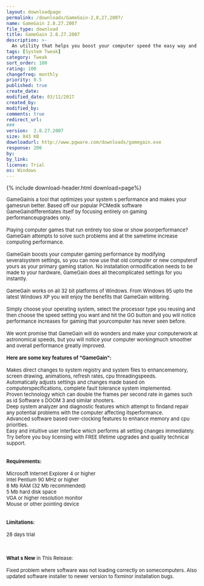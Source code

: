 ```yaml
---
layout: downloadpage
permalink: /downloads/GameGain-2,8,27,2007/
name: GameGain 2.8.27.2007
file_type: download
title: GameGain 2.8.27.2007
description: >-
  An utility that helps you boost your computer speed the easy way and make games faster
tags: [System Tweak]
category: Tweak
sort_order: 100
rating: 100
changefreq: monthly
priority: 0.5
published: true
create_date: 
modified_date: 03/11/2017
created_by: 
modified_by: 
comments: true
redirect_url: 
### 
version:  2.8.27.2007
size: 843 KB
downloadurl: http://www.pgware.com/downloads/gamegain.exe
response: 200
by: 
by_link: 
license: Trial 
os: Windows
---
```


{% include download-header.html download=page%}

<p style="fix-download-text !important">
<p><font size="2"><p>GameGainis a tool that optimizes your system s performance and makes your gamesrun better. Based off our popular PCMedik software GameGaindifferentiates itself by focusing entirely on gaming performanceupgrades only. <br />
<br />
Playing computer games that run entirely too slow or show poorperformance? GameGain attempts to solve such problems and at the sametime increase computing performance. <br />
<br />
GameGain boosts your computer gaming performance by modifying severalsystem settings, so you can now use that old computer or new computerof yours as your primary gaming station. No installation ormodification needs to be made to your hardware, GameGain does all thecomplicated settings for you instantly. <br />
<br />
GameGain works on all 32 bit platforms of Windows. From Windows 95 upto the latest Windows XP you will enjoy the benefits that GameGain willbring. <br />
<br />
Simply choose your operating system, select the processor type you reusing and then choose the speed setting you want and hit the GO button and you will notice performance increases for gaming that yourcomputer has never seen before. <br />
<br />
We wont promise that GameGain will do wonders and make your computerwork at astronomical speeds, but you will notice your computer workingmuch smoother and overall performance greatly improved.<br />
<br />
<span><strong>Here are some key features of "GameGain":</strong></span><br />
<br />
Makes direct changes to system registry and system files to enhancememory, screen drawing, animations, refresh rates, cpu threadingspeeds. <br />
Automatically adjusts settings and changes made based on computerspecifications, complete fault tolerance system implemented. <br />
Proven technology which can double the frames per second rate in games such as id Software s DOOM 3 and similar shooters. <br />
Deep system analyzer and diagnostic features which attempt to findand repair any potential problems with the computer affecting itsperformance. <br />
Advanced software based over-clocking features to enhance memory and cpu priorities. <br />
Easy and intuitive user interface which performs all setting changes immediately. <br />
Try before you buy licensing with FREE lifetime upgrades and quality technical support. <br />
<br />
<br />
<span><strong>Requirements:</strong></span><br />
<br />
Microsoft Internet Explorer 4 or higher<br />
Intel Pentium 90 MHz or higher<br />
8 Mb RAM (32 Mb recommended)<br />
5 Mb hard disk space<br />
VGA or higher resolution monitor<br />
Mouse or other pointing device<br />
<br />
<br />
<span><strong>Limitations:</strong></span><br />
<br />
28 days trial<br />
</p>
<div class="celltext_big"><br />
<br />
<strong>What s New</strong> in This Release:<br />
<br />
Fixed problem where software was not loading correctly on somecomputers. Also updated software installer to newer version to fixminor installation bugs.</div></p></p>
